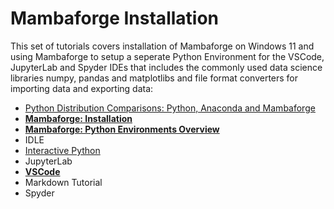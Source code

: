 # Mambaforge Installation

This set of tutorials covers installation of Mambaforge on Windows 11 and using Mambaforge to setup a seperate Python Environment for the VSCode, JupyterLab and Spyder IDEs that includes the commonly used data science libraries numpy, pandas and matplotlibs and file format converters for importing data and exporting data:

* [Python Distribution Comparisons: Python, Anaconda and Mambaforge](./distributions.md)
* **[Mambaforge: Installation](./mambaforge.md)**
* **[Mambaforge: Python Environments Overview](./environments.md)**
* IDLE
* [Interactive Python](./ipython.md)
* JupyterLab
* **[VSCode](./vscode.md)**
* Markdown Tutorial
* Spyder
